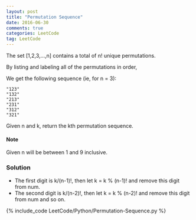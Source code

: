 ```yaml
---
layout: post
title: "Permutation Sequence"
date: 2016-06-30
comments: true
categories: LeetCode
tag: LeetCode
---
```



The set [1,2,3,…,n] contains a total of n! unique permutations.

By listing and labeling all of the permutations in order,

We get the following sequence (ie, for n = 3):

```
"123"
"132"
"213"
"231"
"312"
"321"
```

Given n and k, return the kth permutation sequence.

#### Note
Given n will be between 1 and 9 inclusive.

<!--more-->
### Solution
* The first digit is k/(n-1)!, then let k = k % (n-1)! and remove this digit from num. 
* The second digit is k/(n-2)!, then let k = k % (n-2)! and remove this digit from num and so on.

{% include_code LeetCode/Python/Permutation-Sequence.py %}
